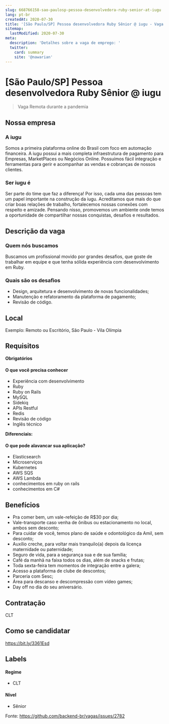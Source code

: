 ```yaml
---
slug: 668766158-sao-paulosp-pessoa-desenvolvedora-ruby-senior-at-iugu
lang: pt-br
createdAt: 2020-07-30
title: '[São Paulo/SP] Pessoa desenvolvedora Ruby Sênior @ iugu - Vaga de Emprego'
sitemap:
  lastModified: 2020-07-30
meta:
  description: 'Detalhes sobre a vaga de emprego: '
  twitter:
    card: summary
    site: '@nawarian'
---
```


# [São Paulo/SP] Pessoa desenvolvedora Ruby Sênior @ iugu

<!--
==================================================
Caso a vaga for remoto durante a pandemia informar no texto "Remoto durante o covid"
==================================================
-->
<!-- 
==================================================
POR FAVOR, SÓ POSTE SE A VAGA FOR PARA BACK-END!

Não faça distinção de gênero no título da vaga.

Use: "Back-End Developer" ao invés de 
"Desenvolvedor Back-End" \o/

Exemplo: `[São Paulo] Back-End Developer @ NOME DA EMPRESA`
==================================================
-->
<!--
==================================================
Caso a vaga for remoto durante a pandemia deixar a linha abaixo
==================================================
-->
> Vaga Remota durante a pandemia

## Nossa empresa

### A iugu

Somos a primeira plataforma online do Brasil com foco em automação financeira. A iugu possui a mais completa infraestrutura de pagamento para Empresas, MarketPlaces ou Negócios Online. Possuímos fácil integração e ferramentas para gerir e acompanhar as vendas e cobranças de nossos clientes.

### Ser iugu é

Ser parte do time que faz a diferença! Por isso, cada uma das pessoas tem um papel importante na construção da iugu. Acreditamos que mais do que criar boas relações de trabalho, fortalecemos nossas conexões com respeito e amizade. Pensando nisso, promovemos um ambiente onde temos a oportunidade de compartilhar nossas conquistas, desafios e resultados.

## Descrição da vaga

### Quem nós buscamos
Buscamos um profissional movido por grandes desafios, que goste de trabalhar em equipe e que tenha sólida experiência com desenvolvimento em Ruby.

### Quais são os desafios
- Design, arquitetura e desenvolvimento de novas funcionalidades;
- Manutenção e refatoramento da plataforma de pagamento;
- Revisão de código.

## Local

Exemplo: Remoto ou Escritório, São Paulo - Vila Olímpia

## Requisitos

**Obrigatórios**
#### O que você precisa conhecer
- Experiência com desenvolvimento
- Ruby
- Ruby on Rails
- MySQL
- Sidekiq
- APIs Restful
- Redis
- Revisão de código
- Inglês técnico

**Diferenciais:**
#### O que pode alavancar sua aplicação?
- Elasticsearch
- Microserviços
- Kubernetes
- AWS SQS
- AWS Lambda
- conhecimentos em ruby on rails
- conhecimentos em C#

## Benefícios

- Pra comer bem, um vale-refeição de R$30 por dia; 
- Vale-transporte caso venha de ônibus ou estacionamento no local, ambos sem desconto; 
- Para cuidar de você, temos plano de saúde e odontológico da Amil, sem desconto;
- Auxílio creche, para voltar mais tranquilo(a) depois da licença maternidade ou paternidade;
- Seguro de vida, para a segurança sua e de sua família;
- Café da manhã na faixa todos os dias, além de snacks e frutas;
- Toda sexta-feira tem momentos de integração entre a galera; 
- Acesso a plataforma de clube de descontos;
- Parceria com Sesc;
- Área para descanso e descompressão com vídeo games; 
- Day off no dia do seu aniversário.

## Contratação

CLT

## Como se candidatar

https://bit.ly/3361Esd


## Labels

#### Regime
- CLT

#### Nível
- Sênior





Fonte: https://github.com/backend-br/vagas/issues/2782